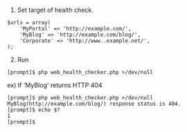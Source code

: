 1. Set target of health check.

```
$urls = array(
	'MyPortal' => 'http://example.com/',
	'MyBlog' => 'http://example.com/blog/',
	'Corporate' => 'http://www..example.net/',
);
```

2. Run

```
[prompt]$ php web_health_checker.php >/dev/null
```

ex) If 'MyBlog' returns HTTP 404

```
[prompt]$ php web_health_checker.php >/dev/null
MyBlog(http://example.com/blog/) response status is 404.
[prompt]$ echo $?
1
[prompt]$ 
```

